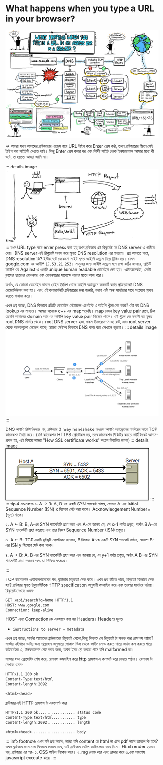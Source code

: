 # What happens when you type a URL in your browser?

![An image](../resource/networking/what-happend-when-click-on-a-url.jpeg)

=> আমরা যখন আমাদের ব্রাউজারের এড্রেস বারে URL টাইপ করে Enter প্রেস করি, তখন ব্রাউজারের স্ক্রিনে সেই টাইপ করা সাইটটি দেখতে পাই। কিন্তু Enter প্রেস করার পর এবং নির্দিষ্ট সাইট থেকে ইনফরমেশন আসার মধ্যে কী ঘটে, তা হয়তো আমরা জানি না।

::: details image
![An image](../resource/networking/HTTP_request_response.png)
:::
যখন URL type করে enter press করা হয়,তখন ব্রাউজার এই রিকুয়েষ্ট কে DNS server এ পাঠিয়ে দেয়। DNS server এই রিকুয়েষ্ট সলভ করে মূলত DNS resolution এর মাধ্যমে। প্রশ্ন আসতে পারে, DNS resolution কি? ইন্টারনেটে যেকোনো সাইট মূলত আইপি এড্রেস দিয়ে ট্রাকিং হয়। যেমন google.com এর আইপি `17.53.21.253`। মানুষের জন্য আইপি এড্রেস মনে রাখা কঠিন হওয়ায়, প্রতিটি আইপি এর Against এ একটি unique human readable ডোমেইন দেয়া হয়। এটা অনেকটা, একটা ক্লাসের ছাত্রদের রোলনম্বর এবং রোলনম্বরের সাপেক্ষে নামের মতো কাজ করে।

অর্থাৎ, যে কোনো ডোমেইন নামকে প্লেইন ইংলিশ থেকে আইপি অ্যাড্রেসে কনভার্ট করার প্রক্রিয়াকেই DNS রেজোলিউশন বলা হয়। এবং এই কনভার্শনটি ব্রাউজারের জন্য জরুরি, কারণ এটি অন্য সার্ভারের সাথে সংযোগ স্থাপন করতে সাহায্য করে।

এখন প্রশ্ন হচ্ছে, DNS কিভাবে প্রতিটি ডোমেইন নেইমনের এগেইস্ট এ আইপি খুঁজে বের করে? এটা হয় DNS lookup এর মাধ্যমে। আমরা অনেকে c++ এর map পড়েছি। map যেমন key value pair রাখে, ঠিক তেমনি আমাদের domain আর এর আইপি key value pair হিসেবে থাকে। এই খুঁজে বের করাটা হয় মূলত root DNS সার্ভার থেকে। root DNS server হচ্ছে সকল ইনফরমেশন এর রুট, এবং root server থেকে অনেকগুলো লেভেল থাকে, আমরা সেইসব কিভাবে DNS কাজ করে সেখানে পড়বো।
::: details image
![An image](../resource/networking/DNS_lookup.png)
:::

DNS আইপি রিটার্ন করার পর, ব্রাউজার 3-way handshake মাধ্যমে আইপি অ্যাড্রেসের সার্ভারের সাথে TCP কানেকশন তৈরি করে। (যদি কানেকশন HTTPS প্রোটোকল হয়, তবে কানেকশন সিকিউর করতে সার্টিফিকেট আদান-প্রদান হয়, এই বিষয়ে আমরা "How SSL certificate works" অংশে বিস্তারিত জানব)
::: details image
![An image](../resource/networking/tcp_three_way_handshake.webp)
:::
::: tip 4 events
১. A → B: A, B-কে একটি SYN প্যাকেট পাঠায়, যেখানে A-এর Initial Sequence Number (ISN) x হিসেবে সেট করা থাকে। Acknowledgement Number ০ (শূন্য) থাকে।

২. A ← B: B, A-এর SYN প্যাকেটটি গ্রহণ করে এবং A-কে জানায় যে, সে x+1 পর্যন্ত প্রস্তুত, অর্থাৎ B A-এর SYN প্যাকেটটি গ্রহণ করেছে এবং তার নিজস্ব Sequence Number (ISN) প্রস্তুত।

৩. A ← B: TCP একটি দুইমুখী প্রোটোকল হওয়ায়, B নিজেও A-কে একটি SYN প্যাকেট পাঠায়, যেখানে B-এর ISN y হিসেবে সেট করা থাকে।

৪. A → B: A, B-এর SYN প্যাকেটটি গ্রহণ করে এবং জানায় যে, সে y+1 পর্যন্ত প্রস্তুত, অর্থাৎ A B-এর SYN প্যাকেটটি গ্রহণ করেছে এবং তা নিশ্চিত করেছে।

:::

TCP কানেকশন এস্টাবলিশমেন্টের পর, ব্রাউজার রিকুয়েষ্ট সেন্ড করে। এখন প্রশ্ন উঠতে পারে, রিকুয়েষ্ট কিভাবে সেন্ড হয়? ব্রাউজার মূলত রিকুয়েষ্টটিকে HTTP specification অনুযায়ী কম্পাইল করে এবং তারপর সার্ভারে পাঠায়। রিকুয়েষ্ট দেখতে এমন-

```
GET /api/search?q=home HTTP/1.1
HOST: www.google.com
Connection: keep-alive
```

HOST এবং Connection কে একসাথে বলা হয় Headers।
Headers মূলত

- `instructions to server + metadata`

এখন প্রশ্ন হচ্ছে, সার্ভার আমাদের ব্রাউজারের রিকুয়েষ্ট পেলো,কিন্তু কিভাবে সে রিকুয়েষ্ট টা সলভ করে রেসপন্স পাঠায়?
সার্ভার এইখানে ডাটার জন্য প্রয়োজন অনুসারে লোকাল ডিস্ক থেকে ফাইল লোড করতে পারে অথবা কল করতে পারে ডাটাবেইজ এ, ইনফরমেশন গেট করার জন্য, অথবা ইরর থ্রো করতে পারে যদি malformed হয়।

সাভার যখন প্রোসেসিং শেষ করে, রেসপন্স কমপাইল করে http রেসপন্স এ কনভার্ট করে ফেরত পাঠায়। রেসপন্স টা দেখতে এমন-

```
HTTP/1.1 200 ok
Content-Type:text/html
Content-length:2092

<html><head>
```

ব্রাউজার এই HTTP রেসপন্স টা একসেপ্ট করে

```
HTTP/1.1 200 ok................. status code
Content-Type:text/html.......... type
Content-length:2092............. length

<html><head>.................... body
```

::: info footnote
এখন যদি প্রশ্ন আসে, আচ্ছা যদি content তে html না এসে pdf আসে তাহলে কি হবে? তখন ব্রাউজার জানবে না কিভাবে রেন্ডার হবে, তাই ব্রাউজার ফাইল ডাউনলোড করে নিবে।
Html render হওয়ার পর, ব্রাউজার এর পর-
১. CSS ফাইল লিংকড করে।
২.img লোড করে এবং রেন্ডার করে
৩.এবং সবশেষ javascript execute করে।
:::
